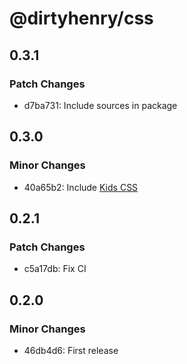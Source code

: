 # @dirtyhenry/css

## 0.3.1

### Patch Changes

- d7ba731: Include sources in package

## 0.3.0

### Minor Changes

- 40a65b2: Include [Kids CSS](https://github.com/dirtyhenry/kids)

## 0.2.1

### Patch Changes

- c5a17db: Fix CI

## 0.2.0

### Minor Changes

- 46db4d6: First release

